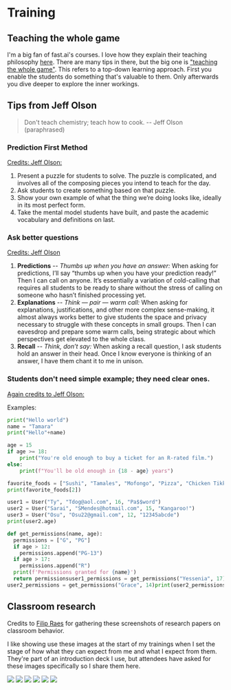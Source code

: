 # Training

## Teaching the whole game

I'm a big fan of fast.ai's courses. I love how they explain their teaching philosophy [here](https://www.fast.ai/2016/10/08/teaching-philosophy/).
There are many tips in there, but the big one is ["teaching the whole game"](https://www.goodreads.com/book/show/4116086-making-learning-whole).
This refers to a top-down learning approach. First you enable the students do something that's valuable to them. Only afterwards you dive deeper to explore the inner workings.

## Tips from Jeff Olson
> Don't teach chemistry; teach how to cook.
-- Jeff Olson (paraphrased)

### Prediction First Method

[Credits: Jeff Olson:](https://blog.upperlinecode.com/stop-teaching-code-a1039983b39)

1. Present a puzzle for students to solve. The puzzle is complicated, and involves all of the composing pieces you intend to teach for the day.
2. Ask students to create something based on that puzzle.
3. Show your own example of what the thing we’re doing looks like, ideally in its most perfect form.
4. Take the mental model students have built, and paste the academic vocabulary and definitions on last.


### Ask better questions

[Credits: Jeff Olson](https://blog.upperlinecode.com/de-bueller-your-coding-questions-aee06a0f5c86)

1. **Predictions** -- *Thumbs up when you have an answer:* When asking for predictions, I’ll say “thumbs up when you have your prediction ready!” Then I can call on anyone. It’s essentially a variation of cold-calling that requires all students to be ready to share without the stress of calling on someone who hasn’t finished processing yet.
2. **Explanations** -- *Think — pair — warm call:* When asking for explanations, justifications, and other more complex sense-making, it almost always works better to give students the space and privacy necessary to struggle with these concepts in small groups. Then I can eavesdrop and prepare some warm calls, being strategic about which perspectives get elevated to the whole class.
3. **Recall** -- *Think, don’t say:* When asking a recall question, I ask students hold an answer in their head. Once I know everyone is thinking of an answer, I have them chant it to me in unison.

### Students don't need simple example; they need clear ones.

[Again credits to Jeff Olson:](https://blog.upperlinecode.com/students-dont-need-simple-examples-424bb1ceb820)

Examples:

```python
print("Hello world")
name = "Tamara"
print("Hello"+name)
```

```python
age = 15
if age >= 18:
    print("You're old enough to buy a ticket for an R-rated film.")
else:
    print(f"You'll be old enough in {18 - age} years")
```

```python
favorite_foods = ["Sushi", "Tamales", "Mofongo", "Pizza", "Chicken Tikka"]
print(favorite_foods[2])
```

```python
user1 = User("Ty", "Tdog@aol.com", 16, "Pa$$word")
user2 = User("Sarai", "SMendes@hotmail.com", 15, "Kangaroo!")
user3 = User("Osu", "Osu22@gmail.com", 12, "12345abcde")
print(user2.age)
```
```python
def get_permissions(name, age):
  permissions = ["G", "PG"]
  if age > 12:
    permissions.append("PG-13")
  if age > 17:
    permissions.append("R")
  print(f'Permissions granted for {name}')
  return permissionsuser1_permissions = get_permissions("Yessenia", 17)
user2_permissions = get_permissions("Grace", 14)print(user2_permissions)
```

## Classroom research

Credits to [Filip Raes](https://twitter.com/raziraes/status/1044536522207350785) for gathering these screenshots of research papers on classroom behavior.

I like showing use these images at the start of my trainings when I set the stage of how what they can expect from me and what I expect from them. They're part of an introduction deck I use, but attendees have asked for these images specifically so I share them here.

![](./img/slides_prior_to_lecture.jpg)
![](./img/pen_mightier_than_keyboard.jpg)
![](./img/laptop_is_second_hand_smoke.jpg)
![](./img/student_consumer_mindset.jpg)
![](./img/attendance.jpg)
![](./img/front_row.jpg)
